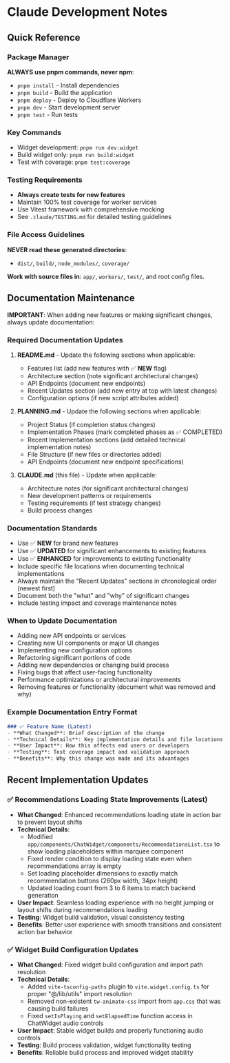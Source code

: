 # Claude Development Notes

## Quick Reference

### Package Manager
**ALWAYS use pnpm commands, never npm**:
- `pnpm install` - Install dependencies
- `pnpm build` - Build the application
- `pnpm deploy` - Deploy to Cloudflare Workers
- `pnpm dev` - Start development server
- `pnpm test` - Run tests

### Key Commands
- Widget development: `pnpm run dev:widget`
- Build widget only: `pnpm run build:widget`
- Test with coverage: `pnpm test:coverage`

### Testing Requirements
- **Always create tests for new features**
- Maintain 100% test coverage for worker services
- Use Vitest framework with comprehensive mocking
- See `.claude/TESTING.md` for detailed testing guidelines

### File Access Guidelines
**NEVER read these generated directories**:
- `dist/`, `build/`, `node_modules/`, `coverage/`

**Work with source files in**: `app/`, `workers/`, `test/`, and root config files.

## Documentation Maintenance
**IMPORTANT**: When adding new features or making significant changes, always update documentation:

### Required Documentation Updates
1. **README.md** - Update the following sections when applicable:
   - Features list (add new features with ✅ **NEW** flag)
   - Architecture section (note significant architectural changes)
   - API Endpoints (document new endpoints)
   - Recent Updates section (add new entry at top with latest changes)
   - Configuration options (if new script attributes added)

2. **PLANNING.md** - Update the following sections when applicable:
   - Project Status (if completion status changes)
   - Implementation Phases (mark completed phases as ✅ COMPLETED)
   - Recent Implementation sections (add detailed technical implementation notes)
   - File Structure (if new files or directories added)
   - API Endpoints (document new endpoint specifications)

3. **CLAUDE.md** (this file) - Update when applicable:
   - Architecture notes (for significant architectural changes)
   - New development patterns or requirements
   - Testing requirements (if test strategy changes)
   - Build process changes

### Documentation Standards
- Use ✅ **NEW** for brand new features
- Use ✅ **UPDATED** for significant enhancements to existing features  
- Use ✅ **ENHANCED** for improvements to existing functionality
- Include specific file locations when documenting technical implementations
- Always maintain the "Recent Updates" sections in chronological order (newest first)
- Document both the "what" and "why" of significant changes
- Include testing impact and coverage maintenance notes

### When to Update Documentation
- Adding new API endpoints or services
- Creating new UI components or major UI changes
- Implementing new configuration options
- Refactoring significant portions of code
- Adding new dependencies or changing build process
- Fixing bugs that affect user-facing functionality
- Performance optimizations or architectural improvements
- Removing features or functionality (document what was removed and why)

### Example Documentation Entry Format
```markdown
### ✅ Feature Name (Latest)
- **What Changed**: Brief description of the change
- **Technical Details**: Key implementation details and file locations
- **User Impact**: How this affects end users or developers
- **Testing**: Test coverage impact and validation approach
- **Benefits**: Why this change was made and its advantages
```

## Recent Implementation Updates

### ✅ Recommendations Loading State Improvements (Latest)
- **What Changed**: Enhanced recommendations loading state in action bar to prevent layout shifts
- **Technical Details**: 
  - Modified `app/components/ChatWidget/components/RecommendationsList.tsx` to show loading placeholders within marquee component
  - Fixed render condition to display loading state even when recommendations array is empty
  - Set loading placeholder dimensions to exactly match recommendation buttons (260px width, 34px height)
  - Updated loading count from 3 to 6 items to match backend generation
- **User Impact**: Seamless loading experience with no height jumping or layout shifts during recommendations loading
- **Testing**: Widget build validation, visual consistency testing
- **Benefits**: Better user experience with smooth transitions and consistent action bar behavior

### ✅ Widget Build Configuration Updates
- **What Changed**: Fixed widget build configuration and import path resolution
- **Technical Details**:
  - Added `vite-tsconfig-paths` plugin to `vite.widget.config.ts` for proper "@/lib/utils" import resolution
  - Removed non-existent `tw-animate-css` import from `app.css` that was causing build failures
  - Fixed `setIsPlaying` and `setElapsedTime` function access in ChatWidget audio controls
- **User Impact**: Stable widget builds and properly functioning audio controls
- **Testing**: Build process validation, widget functionality testing
- **Benefits**: Reliable build process and improved widget stability